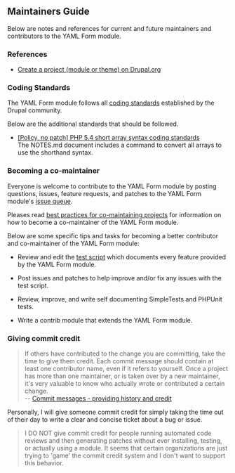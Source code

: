 Maintainers Guide
----------------

Below are notes and references for current and future maintainers and contributors
to the YAML Form module.

### References

- [Create a project (module or theme) on Drupal.org](https://www.drupal.org/contribute-projects)


### Coding Standards

The YAML Form module follows all [coding standards](https://www.drupal.org/coding-standards) 
established by the Drupal community.

Below are the additional standards that should be followed.

- [[Policy, no patch] PHP 5.4 short array syntax coding standards](https://www.drupal.org/node/2135291)  
  The NOTES.md document includes a command to convert all arrays to use the
  shorthand syntax.


### Becoming a co-maintainer

Everyone is welcome to contribute to the YAML Form module by posting questions,
issues, feature requests, and patches to the YAML Form module's [issue queue](https://www.drupal.org/project/issues/yamlform).

Pleases read [best practices for co-maintaining projects](https://www.drupal.org/node/363367)
for information on how to become a co-maintainer of the YAML Form module.

Below are some specific tips and tasks for becoming a better contributor and 
co-maintainer of the YAML Form module:

- Review and edit the [test script](test.md) which documents every 
  feature provided by the YAML Form module.  

- Post issues and patches to help improve and/or fix any issues with the
  test script.
   
- Review, improve, and write self documenting SimpleTests and PHPUnit tests.
  
- Write a contrib module that extends the YAML Form module.


### Giving commit credit

> If others have contributed to the change you are committing, take the time to 
> give them credit. Each commit message should contain at least one contributor 
> name, even if it refers to yourself. Once a project has more than one maintainer, 
> or is taken over by a new maintainer, it's very valuable to know who actually 
> wrote or contributed a certain change.  
> -- [Commit messages - providing history and credit](https://www.drupal.org/node/52287)

Personally, I will give someone commit credit for simply taking the time out of 
their day to write a clear and concise ticket about a bug or issue. 

> I DO NOT give commit credit for people running automated code reviews and 
> then generating patches without ever installing, testing, or actually using 
> a module. It seems that certain organizations are just trying to 'game' the 
> commit credit system and I don't want to support this behavior.
